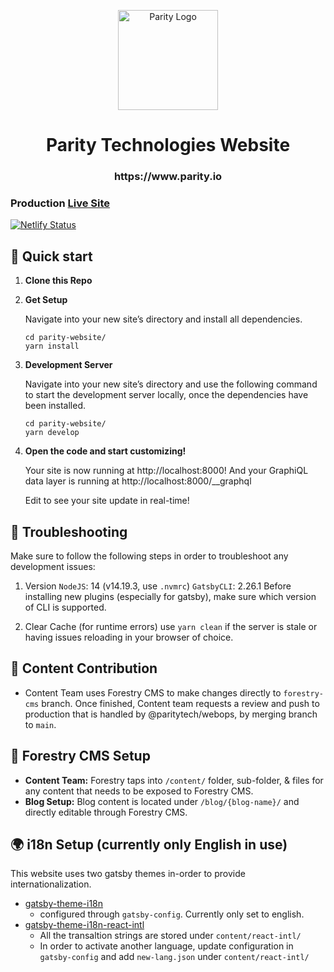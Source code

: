 <p align="center">
  <a href="https://www.parity.io">
    <img alt="Parity Logo" src="https://www.parity.io/images/parity_logo_light.png" width="160" />
  </a>
</p>
<h1 align="center">
  Parity Technologies Website
</h1>
<h3 align="center">
  https://www.parity.io
</h3>

### Production [Live Site](https://www.parity.io)

[![Netlify Status](https://api.netlify.com/api/v1/badges/18555313-f0d7-4189-8176-b27ed50e17fa/deploy-status)](https://app.netlify.com/sites/parity-prod/deploys)

## 🚀 Quick start

1.  **Clone this Repo**

2.  **Get Setup**

    Navigate into your new site’s directory and install all dependencies.

    ```shell
    cd parity-website/
    yarn install
    ```

3.  **Development Server**

    Navigate into your new site’s directory and use the following command to start the development server locally, once the dependencies have been installed.

    ```shell
    cd parity-website/
    yarn develop
    ```

4.  **Open the code and start customizing!**

    Your site is now running at http://localhost:8000!
    And your GraphiQL data layer is running at http://localhost:8000/\_\_graphql

    Edit to see your site update in real-time!

## 🧰 Troubleshooting

Make sure to follow the following steps in order to troubleshoot any development issues:

1. Version
   `NodeJS`: 14 (v14.19.3, use `.nvmrc`)
   `GatsbyCLI`: 2.26.1
   Before installing new plugins (especially for gatsby), make sure which version of CLI is supported.

2. Clear Cache (for runtime errors)
   use `yarn clean` if the server is stale or having issues reloading in your browser of choice.

## 📝 Content Contribution

- Content Team uses Forestry CMS to make changes directly to `forestry-cms` branch. Once finished, Content team requests a review and push to production that is handled by @paritytech/webops, by merging branch to `main`.

## 🎋 Forestry CMS Setup

- **Content Team:** Forestry taps into `/content/` folder, sub-folder, & files for any content that needs to be exposed to Forestry CMS.
- **Blog Setup:** Blog content is located under `/blog/{blog-name}/` and directly editable through Forestry CMS.

## 🌍 i18n Setup (currently only English in use)

This website uses two gatsby themes in-order to provide internationalization.

- [gatsby-theme-i18n](https://www.gatsbyjs.com/plugins/gatsby-theme-i18n/)
  - configured through `gatsby-config`. Currently only set to english.
- [gatsby-theme-i18n-react-intl](https://www.gatsbyjs.com/plugins/gatsby-theme-i18n-react-intl/?=gatsby-theme-i18n-react-intl)
  - All the transaltion strings are stored under `content/react-intl/`
  - In order to activate another language, update configuration in `gatsby-config` and add `new-lang.json` under `content/react-intl/`
